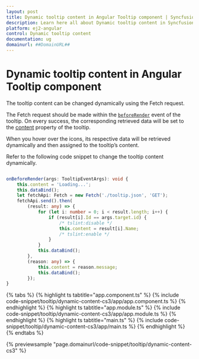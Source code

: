 ```yaml
---
layout: post
title: Dynamic tooltip content in Angular Tooltip component | Syncfusion
description: Learn here all about Dynamic tooltip content in Syncfusion Angular Tooltip component of Syncfusion Essential JS 2 and more.
platform: ej2-angular
control: Dynamic tooltip content 
documentation: ug
domainurl: ##DomainURL##
---
```


# Dynamic tooltip content in Angular Tooltip component

The tooltip content can be changed dynamically using the Fetch request.

The Fetch request should be made within the [`beforeRender`](https://ej2.syncfusion.com/angular/documentation/api/tooltip/#beforerender) event of the tooltip. On every success, the corresponding retrieved data will be set to the [content](https://ej2.syncfusion.com/angular/documentation/api/tooltip/#content) property of the tooltip.

When you hover over the icons, its respective data will be retrieved dynamically and then assigned to the tooltip’s content.

Refer to the following code snippet to change the tooltip content dynamically.

```typescript

onBeforeRender(args: TooltipEventArgs): void {
    this.content = 'Loading...';
    this.dataBind();
    let fetchApi: Fetch = new Fetch('./tooltip.json', 'GET');
    fetchApi.send().then(
        (result: any) => {
            for (let i: number = 0; i < result.length; i++) {
                if (result[i].Id == args.target.id) {
                    /* tslint:disable */
                    this.content = result[i].Name;
                    /* tslint:enable */
                }
            }
            this.dataBind();
        },
        (reason: any) => {
            this.content = reason.message;
            this.dataBind();
        });
}

```

{% tabs %}
{% highlight ts tabtitle="app.component.ts" %}
{% include code-snippet/tooltip/dynamic-content-cs3/app/app.component.ts %}
{% endhighlight %}
{% highlight ts tabtitle="app.module.ts" %}
{% include code-snippet/tooltip/dynamic-content-cs3/app/app.module.ts %}
{% endhighlight %}
{% highlight ts tabtitle="main.ts" %}
{% include code-snippet/tooltip/dynamic-content-cs3/app/main.ts %}
{% endhighlight %}
{% endtabs %}
  
{% previewsample "page.domainurl/code-snippet/tooltip/dynamic-content-cs3" %}
